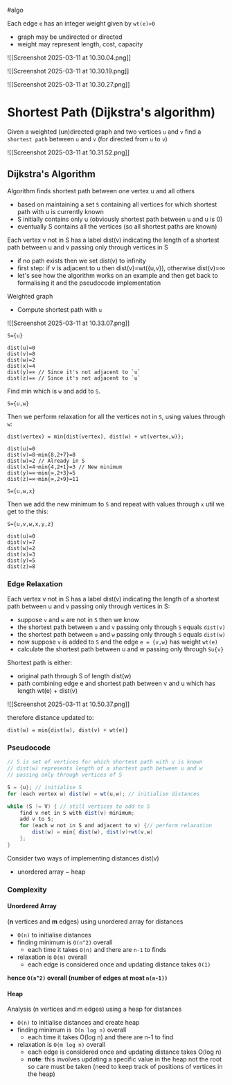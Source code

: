 #algo

Each edge `e` has an integer weight given by `wt(e)>0`
- graph may be undirected or directed
- weight may represent length, cost, capacity

![[Screenshot 2025-03-11 at 10.30.04.png]]

![[Screenshot 2025-03-11 at 10.30.19.png]]

![[Screenshot 2025-03-11 at 10.30.27.png]]

# Shortest Path (Dijkstra's algorithm)

Given a weighted (un)directed graph and two vertices `u` and `v` find a `shortest path` between `u` and `v` (for directed from `u` to `v`)

![[Screenshot 2025-03-11 at 10.31.52.png]]

## Dijkstra's Algorithm

Algorithm finds shortest path between one vertex u and all others 
- based on maintaining a set `S` containing all vertices for which shortest path with u is currently known 
- S initially contains only u (obviously shortest path between u and u is 0) 
- eventually S contains all the vertices (so all shortest paths are known)

Each vertex v not in S has a label dist(v) indicating the length of a shortest path between u and v passing only through vertices in S
- if no path exists then we set dist(v) to infinity
- first step: if v is adjacent to u then dist(v)=wt({u,v}), otherwise dist(v)=∞ 
- let's see how the algorithm works on an example and then get back to formalising it and the pseudocode implementation

Weighted graph
- Compute shortest path with `u`

![[Screenshot 2025-03-11 at 10.33.07.png]]

```
S={u}

dist(u)=0
dist(v)=8
dist(w)=2
dist(x)=4
dist(y)=∞ // Since it's not adjacent to `u`
dist(z)=∞ // Since it's not adjacent to `u`
```

Find min which is `w` and add to `S`.

```
S={u,w}
```

Then we perform relaxation for all the vertices not in `S`, using values through `w`:

```
dist(vertex) = min{dist(vertex), dist(w) + wt(vertex,w)};
``` 

```
dist(u)=0
dist(v)=8➝min{8,2+7}=8
dist(w)=2 // Already in S
dist(x)=4➝min{4,2+1}=3 // New minimum
dist(y)=∞➝min{∞,2+3}=5
dist(z)=∞➝min{∞,2+9}=11

S={u,w,x}
```

Then we add the new minimum to `S` and repeat with values through `x` util we get to the this:

```
S={u,v,w,x,y,z}

dist(u)=0
dist(v)=7
dist(w)=2
dist(x)=3
dist(y)=5
dist(z)=8
```

### Edge Relaxation

Each vertex v not in S has a label dist(v) indicating the length of a shortest path between u and v passing only through vertices in S:

- suppose `v` and `w` are not in `S` then we know 
- the shortest path between `u` and `v` passing only through `S` equals `dist(v)`
- the shortest path between `u` and `w` passing only through `S` equals `dist(w)`
- now suppose `v` is added to `S` and the edge `e = {v,w}` has weight `wt(e)`
- calculate the shortest path between u and w passing only through `S∪{v}`

Shortest path is either: 
- original path through S of length dist(w) 
- path combining edge e and shortest path between v and u which has length wt(e) + dist(v)

![[Screenshot 2025-03-11 at 10.50.37.png]]

therefore distance updated to:

```
dist(w) = min{dist(w), dist(v) + wt(e)}
```

### Pseudocode

```java
// S is set of vertices for which shortest path with u is known
// dist(w) represents length of a shortest path between u and w
// passing only through vertices of S

S = {u}; // initialise S
for (each vertex w) dist(w) = wt(u,w); // initialise distances

while (S != V) { // still vertices to add to S
	find v not in S with dist(v) minimum;
	add v to S; 
	for (each w not in S and adjacent to v) {// perform relaxation 
		dist(w) = min{ dist(w), dist(v)+wt(v,w)
	};
}
```

Consider two ways of implementing distances dist(v) 
- unordered array − heap

### Complexity

#### Unordered Array
(**n** vertices and **m** edges) using unordered array for distances
- `O(n)` to initialise distances
- finding minimum is `O(n^2)` overall
	- each time it takes `O(n)` and there are `n-1` to finds
- relaxation is `O(m)` overall
	- each edge is considered once and updating distance takes `O(1)`

**hence `O(n^2)` overall (number of edges at most `n(n-1))`**

#### Heap
Analysis (n vertices and m edges) using a heap for distances 
- `O(n)` to initialise distances and create heap 
- finding minimum is` O(n log n)` overall 
	- each time it takes O(log n) and there are n-1 to find 
- relaxation is `O(m log n)` overall 
	- each edge is considered once and updating distance takes O(log n) 
	- **note**: this involves updating a specific value in the heap not the root so care must be taken (need to keep track of positions of vertices in the heap)
